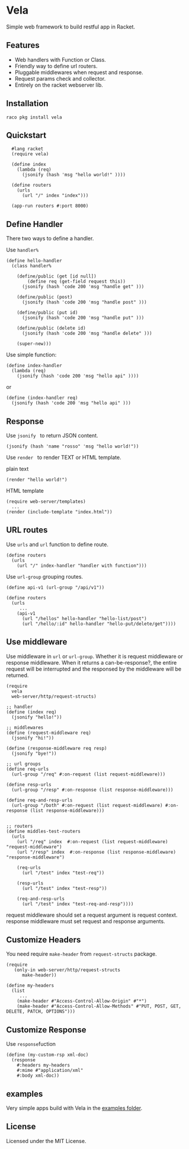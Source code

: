 Vela
========
Simple web framework to build restful app in Racket. 


Features
------------
- Web handlers with Function or Class.
- Friendly way to define url routers.
- Pluggable middlewares when request and response.
- Request params check and collector.
- Entirely on the racket webserver lib.


Installation
------------

`raco pkg install vela`


Quickstart
------------

```racket
  #lang racket
  (require vela)

  (define index
    (lambda (req)
      (jsonify (hash 'msg "hello world!" ))))

  (define routers
    (urls
      (url "/" index "index")))

  (app-run routers #:port 8000)
```

Define Handler
-----------
There two ways to define a handler.

Use ```handler%```

```racket
(define hello-handler
  (class handler%

    (define/public (get [id null])
	    (define req (get-field request this))
      (jsonify (hash 'code 200 'msg "handle get" )))

    (define/public (post)
      (jsonify (hash 'code 200 'msg "handle post" )))

    (define/public (put id)
      (jsonify (hash 'code 200 'msg "handle put" )))

    (define/public (delete id)
      (jsonify (hash 'code 200 'msg "handle delete" )))

    (super-new)))

```

Use simple function:

```racket
(define index-handler
  (lambda (req)
    (jsonify (hash 'code 200 'msg "hello api" ))))
```

  or

```racket
(define (index-handler req)
  (jsonify (hash 'code 200 'msg "hello api" )))
```

Response
-----------
Use ```jsonify ``` to return JSON content.

```racket
(jsonify (hash 'name "rosso" 'msg "hello world!"))
```

Use ```render ``` to render TEXT or HTML template.

plain text

```racket
(render "hello world!")
```


HTML template

```racket
(require web-server/templates)
  ...
(render (include-template "index.html"))
```

URL routes
-----------

Use ```urls``` and ```url``` function to define route.

```racket
(define routers
  (urls
    (url "/" index-handler "handler with function")))
```

Use ```url-group``` grouping routes.


```racket
(define api-v1 (url-group "/api/v1"))

(define routers
  (urls
	 ...
    (api-v1
      (url "/hellos" hello-handler "hello-list/post")
      (url "/hello/:id" hello-handler "hello-put/delete/get"))))
```


Use middleware
-----------

Use middleware in ```url```  or ```url-group```.
Whether it is request middleware or response middleware. When it returns a can-be-response?, 
the entire request will be interrupted and the responsed by the middleware will be returned.


```racket
(require
  vela
  web-server/http/request-structs)

;; handler
(define (index req)
  (jsonify "hello!"))

;; middlewares
(define (request-middleware req)
  (jsonify "hi!"))

(define (response-middleware req resp)
  (jsonify "bye!"))

;; url groups
(define req-urls
  (url-group "/req" #:on-request (list request-middleware)))

(define resp-urls
  (url-group "/resp" #:on-response (list response-middleware)))

(define req-and-resp-urls
  (url-group "/both" #:on-request (list request-middleware) #:on-response (list response-middleware)))


;; routers
(define middles-test-routers
  (urls
    (url "/req" index  #:on-request (list request-middleware) "request-middleware")
    (url "/resp" index  #:on-response (list response-middleware) "response-middleware")

    (req-urls
      (url "/test" index "test-req"))

    (resp-urls
      (url "/test" index "test-resp"))

    (req-and-resp-urls
      (url "/test" index "test-req-and-resp"))))

```

request middleware should set a request argument is request context. response middleware must set request and response arguments.


Customize Headers
-----------
You need require ```make-header``` from ```request-structs``` package.

```racket
(require
   (only-in web-server/http/request-structs
      make-header))

(define my-headers
  (list
  	 ...
    (make-header #"Access-Control-Allow-Origin" #"*")
    (make-header #"Access-Control-Allow-Methods" #"PUT, POST, GET, DELETE, PATCH, OPTIONS")))

```

Customize Response
-----------
Use ```response```fuction

```racket
(define (my-custom-rsp xml-doc)
  (response
    #:headers my-headers
    #:mime #"application/xml"
    #:body xml-doc))
```

examples
----------
Very simple apps build with Vela in the [examples folder](https://github.com/nuty/vela/tree/master/examples).


License
-------
Licensed under the MIT License.